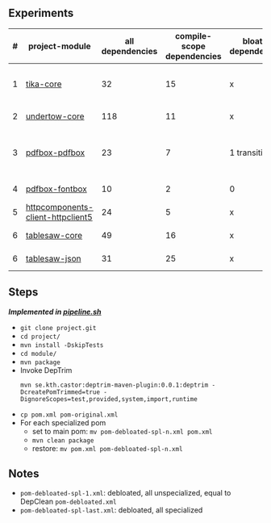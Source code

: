 ## Experiments

\# | project-module | all dependencies | compile-scope dependencies | bloated dependencies | specialized dependencies | generated pom files | successful builds | unsuccessful builds | comments |
-- | -------------- | ---------------- | -------------------------- | -------------------- | ------------------------ | ------------------- | ----------------- | ------------------- | -------- |
1 | [tika-core](https://github.com/apache/tika/tree/main/tika-core) | 32 | 15 | x | 2 | 4 | 2 (50%) | 2 | problematic poms 2, 4 with `commons-io` |
2 | [undertow-core](https://github.com/undertow-io/undertow/tree/master/core) | 118 | 11 | x | 5 | 32 | 32 (100%) | 0 | all poms build |
3 | [pdfbox-pdfbox](https://github.com/apache/pdfbox/tree/trunk/pdfbox) | 23 | 7 | 1 transitive | 6 | 64 | ~14 (28%)~ 43  | ~50~ 21 | problematic poms with `io` and `bcprov-jdk18on`
4 | [pdfbox-fontbox](https://github.com/apache/pdfbox/tree/trunk/fontbox) | 10 | 2 | 0 | 2 | 4 | 2 (50%) | 2 | problematic poms 3, 4
5 | [httpcomponents-client-httpclient5](https://github.com/apache/httpcomponents-client/tree/master/httpclient5) | 24 | 5 | x | 4 | 16 | 16 (100%) | 0 | all poms build
6 | [tablesaw-core](https://github.com/jtablesaw/tablesaw/tree/master/core) | 49 | 16 | x | 12 | 4096 | 70 / 142 (49.3%) | 72 / 142 | (wip) |
6 | [tablesaw-json](https://github.com/jtablesaw/tablesaw/tree/master/json) | 31 | 25 | x | 7 | 128 | 128 (100%) | 0 | all poms build |

## Steps

**_Implemented in [pipeline.sh](https://github.com/Deee92/journal/blob/master/data/deptrim/pipeline.sh)_**

- `git clone project.git`
- `cd project/`
- `mvn install -DskipTests`
- `cd module/`
- `mvn package`
- Invoke DepTrim
  ```
  mvn se.kth.castor:deptrim-maven-plugin:0.0.1:deptrim -DcreatePomTrimmed=true -DignoreScopes=test,provided,system,import,runtime
  ```
- `cp pom.xml pom-original.xml`
- For each specialized pom
  - set to main pom: `mv pom-debloated-spl-n.xml pom.xml`
  - `mvn clean package`
  - restore: `mv pom.xml pom-debloated-spl-n.xml`

## Notes
- `pom-debloated-spl-1.xml`: debloated, all unspecialized, equal to DepClean `pom-debloated.xml`
- `pom-debloated-spl-last.xml`: debloated, all specialized
